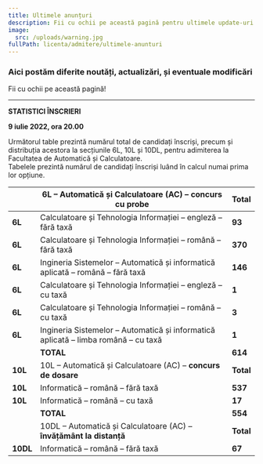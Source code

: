```yaml
---
title: Ultimele anunțuri
description: Fii cu ochii pe această pagină pentru ultimele update-uri!
image:
  src: /uploads/warning.jpg
fullPath: licenta/admitere/ultimele-anunturi
---
```

### Aici postăm diferite noutăți, actualizări, și eventuale modificări

Fii cu ochii pe această pagină!

- - -

**STATISTICI ÎNSCRIERI**

**9 iulie 2022, ora 20.00**

Următorul table prezintă numărul total de candidați înscriși, precum și distribuția acestora la secțiunile 6L, 10L și 10DL, pentru adimiterea la Facultatea de Automatică și Calculatoare. \
Tabelele prezintă numărul de candidați înscriși luând în calcul numai prima lor opțiune.

|          | 6L – Automatică și Calculatoare (AC) – **concurs cu probe**                          | **Total** |
| -------- | ------------------------------------------------------------------------------------ | ------------------ |
| **6L**   | Calculatoare și Tehnologia Informației – engleză – fără taxă                   | **93**             |
| **6L**   | Calculatoare și Tehnologia Informației – română – fără taxă                    | **370**            |
| **6L**   | Ingineria Sistemelor – Automatică și informatică aplicată – română – fără taxă | **146**            |
| **6L**   | Calculatoare și Tehnologia Informației – engleză – cu taxă                     | **1**              |
| **6L**   | Calculatoare și Tehnologia Informației – română – cu taxă                      | **3**              |
| **6L**   | Ingineria Sistemelor – Automatică și informatică aplicată – limba română – cu taxă   | **1**              |
|          | **TOTAL**                                                                            | **614**            |
| **10L**  | 10L – Automatică și Calculatoare (AC) – **concurs de dosare**                        | **Total** |
| **10L**  | Informatică – română – fără taxă                                               | **537**            |
| **10L**  | Informatică – română – cu taxă                                                 | **17**             |
|          | **TOTAL**                                                                            | **554**            |
|          | 10DL – Automatică și Calculatoare (AC) – **învățământ la distanță**                  | **Total** |
| **10DL** | Informatică – română – fără taxă                                               | **67**             |